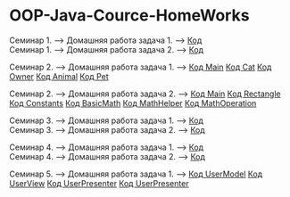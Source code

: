 # OOP-Java-Cource-HomeWorks

Семинар 1. --> Домашняя работа задача 1. --> [Код](/homeworks/homework01/task01/Cat.java)  
Семинар 1. --> Домашняя работа задача 2. --> [Код](/homeworks/homework01/task02/Rectangle.java)

Семинар 2. --> Домашняя работа задача 1. --> [Код Main](/homeworks/homework02/task01/Main.java) [Код Cat](/homeworks/homework02/task01/Cat.java) [Код Owner](/homeworks/homework02/task01/Owner.java) [Код Animal](/homeworks/homework02/task01/Animal.java) [Код Pet](/homeworks/homework02/task01/Pet.java)

Семинар 2. --> Домашняя работа задача 2. --> [Код Main](/homeworks/homework02/task02/Main.java) [Код Rectangle](/homeworks/homework02/task02/Rectangle.java) [Код Constants](/homeworks/homework02/task02/Constants.java) [Код BasicMath](/homeworks/homework02/task02/BasicMath.java) [Код MathHelper](/homeworks/homework02/task02/MathHelper.java) [Код MathOperation](/homeworks/homework02/task02/MathOperation.java)

Семинар 3. --> Домашняя работа задача 1. --> [Код](/homeworks/homework03/task1/MainRectangle.java)  
Семинар 3. --> Домашняя работа задача 2. --> [Код](/homeworks/homework03/task2/ComparatorAnimal.java)

Семинар 4. --> Домашняя работа задача 1. --> [Код](/homeworks/homework04/task1/PrintElement.java)  
Семинар 4. --> Домашняя работа задача 2. --> [Код](/homeworks/homework04/task2/Main.java)

Семинар 5. --> Домашняя работа задача 1. --> [Код UserModel](/homeworks/homework05/UserModel.java) [Код UserView](/homeworks/homework05/UserView.java) [Код UserPresenter](/homeworks/homework05/UserPresenter.java) [Код UserPresenter](/homeworks/homework05/UserManagementApp.java)
